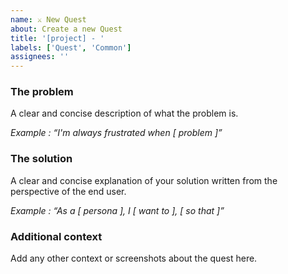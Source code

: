 ```yaml
---
name: ⚔ New Quest
about: Create a new Quest
title: '[project] - '
labels: ['Quest', 'Common']
assignees: ''
---
```


### The problem

A clear and concise description of what the problem is.

_Example : “I'm always frustrated when [ problem ]”_

### The solution

A clear and concise explanation of your solution written from the perspective of the end user.

_Example : “As a [ persona ], I [ want to ], [ so that ]”_

### Additional context

Add any other context or screenshots about the quest here.
